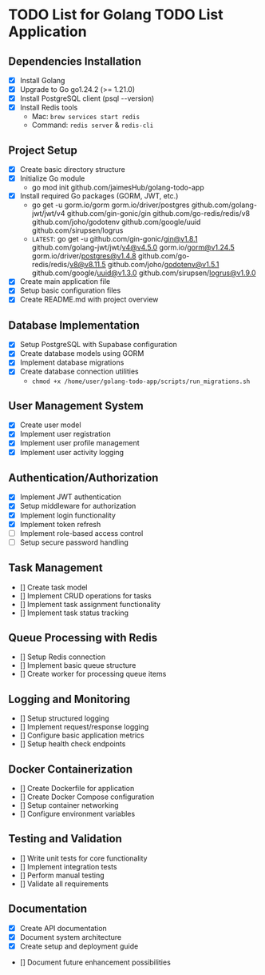 # TODO List for Golang TODO List Application

## Dependencies Installation
- [x] Install Golang
- [x] Upgrade to Go go1.24.2 (>= 1.21.0)
- [x] Install PostgreSQL client (psql --version)
- [x] Install Redis tools
    - Mac: `brew services start redis`
    - Command: `redis server` & `redis-cli`

## Project Setup
- [x] Create basic directory structure
- [x] Initialize Go module
    - go mod init github.com/jaimesHub/golang-todo-app
- [x] Install required Go packages (GORM, JWT, etc.)
    - go get -u gorm.io/gorm gorm.io/driver/postgres github.com/golang-jwt/jwt/v4 github.com/gin-gonic/gin github.com/go-redis/redis/v8 github.com/joho/godotenv github.com/google/uuid github.com/sirupsen/logrus
    - `LATEST`: go get -u github.com/gin-gonic/gin@v1.8.1 github.com/golang-jwt/jwt/v4@v4.5.0 gorm.io/gorm@v1.24.5 gorm.io/driver/postgres@v1.4.8 github.com/go-redis/redis/v8@v8.11.5 github.com/joho/godotenv@v1.5.1 github.com/google/uuid@v1.3.0 github.com/sirupsen/logrus@v1.9.0
- [x] Create main application file
- [x] Setup basic configuration files
- [x] Create README.md with project overview

## Database Implementation
- [x] Setup PostgreSQL with Supabase configuration
- [x] Create database models using GORM
- [x] Implement database migrations
- [x] Create database connection utilities
    - `chmod +x /home/user/golang-todo-app/scripts/run_migrations.sh`

## User Management System
- [x] Create user model
- [x] Implement user registration
- [x] Implement user profile management
- [x] Implement user activity logging

## Authentication/Authorization
- [x] Implement JWT authentication
- [x] Setup middleware for authorization
- [x] Implement login functionality
- [x] Implement token refresh
- [ ] Implement role-based access control
- [ ] Setup secure password handling

## Task Management
- [] Create task model
- [] Implement CRUD operations for tasks
- [] Implement task assignment functionality
- [] Implement task status tracking

## Queue Processing with Redis
- [] Setup Redis connection
- [] Implement basic queue structure
- [] Create worker for processing queue items

## Logging and Monitoring
- [] Setup structured logging
- [] Implement request/response logging
- [] Configure basic application metrics
- [] Setup health check endpoints

## Docker Containerization
- [] Create Dockerfile for application
- [] Create Docker Compose configuration
- [] Setup container networking
- [] Configure environment variables

## Testing and Validation
- [] Write unit tests for core functionality
- [] Implement integration tests
- [] Perform manual testing
- [] Validate all requirements

## Documentation
- [x] Create API documentation
- [x] Document system architecture
- [x] Create setup and deployment guide
- [] Document future enhancement possibilities
